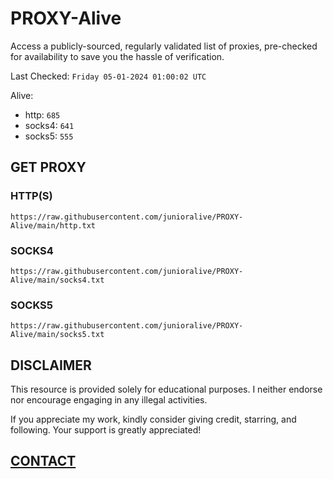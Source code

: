 # PROXY-Alive

Access a publicly-sourced, regularly validated list of proxies, pre-checked for availability to save you the hassle of verification.

Last Checked: `Friday 05-01-2024 01:00:02 UTC`

Alive:
- http: `685`
- socks4: `641`
- socks5: `555`

## GET PROXY

### HTTP(S)

```https://raw.githubusercontent.com/junioralive/PROXY-Alive/main/http.txt```

### SOCKS4

```https://raw.githubusercontent.com/junioralive/PROXY-Alive/main/socks4.txt```

### SOCKS5

```https://raw.githubusercontent.com/junioralive/PROXY-Alive/main/socks5.txt```

## DISCLAIMER

This resource is provided solely for educational purposes. I neither endorse nor encourage engaging in any illegal activities.

If you appreciate my work, kindly consider giving credit, starring, and following. Your support is greatly appreciated! 

## [CONTACT](https://t.me/TheJuniorAlive)
